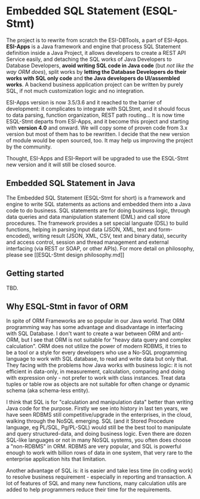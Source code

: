 # Embedded SQL Statement (ESQL-Stmt)

The project is to rewrite from scratch the ESI-DBTools, a part of ESI-Apps. **ESI-Apps** is a Java framework and engine that process SQL Statement definition inside a Java Project, it allows developers to create a REST API Service easily, and detaching the SQL works of Java Developers to Database Developers, **avoid writing SQL code in Java code** (but *not like the way ORM does*), split works by **letting the Database Developers do their works with SQL only code** and **the Java developers do UI/assembled works**. A backend business application project can be written by purely SQL, if not much customization logic and no integration.

ESI-Apps version is now 3.5/3.6 and it reached to the barrier of development: it complicates to integrate with SQLStmt, and it should focus to data parsing, function organization, REST path routing... It is now time ESQL-Stmt departs from ESI-Apps, and it become this project and starting with **version 4.0** and onward. We will copy some of proven code from 3.x version but most of them has to be rewritten. I decide that the new version of module would be open sourced, too. It may help us improving the project by the community.

Thought, ESI-Apps and ESI-Report will be upgraded to use the ESQL-Stmt new version and it will still be closed source.

## Embedded SQL Statement in Java

The Embedded SQL Statement (ESQL-Stmt for short) is a framework and engine to write SQL statements as actions and embedded them into a Java code to do business. SQL statements are for doing business logic, through data queries and data manipulation statement (DML) and call store procedures. The framework provides a set special languate (DSL) to build functions, helping in parsing input data (JSON, XML, text and form-encoded), writing result (JSON, XML, CSV, text and binary data), security and access control, session and thread management and external interfacing (via REST or SOAP, or other APIs). For more detail on philosophy, please see [[ESQL-Stmt design philosophy.md]]

## Getting started

TBD.

## Why ESQL-Stmt in favor of ORM

In spite of ORM Frameworks are so popular in our Java world. That ORM programming way has some advantage and disadvantage in interfacing with SQL Database. I don't want to create a war between ORM and anti-ORM, but I see that ORM is not suitable for "heavy data query and complex calculation". ORM does not utilize the power of modern RDBMS, it tries to be a tool or a style for every developers who use a No-SQL programming language to work with SQL database, to read and write data but only that. They facing with the problems how Java works with business logic: it is not efficient in data-only, in measurement, calculation, comparing and doing with expression only - not prefer to work with class instances. Treat data tuples or table row as objects are not suitable for often change or dynamic schema (aka schema-less entity).

I think that SQL is for "calculation and manipulation data" better than writing Java code for the purpose. Firstly we see into history in last ten years, we have seen RDBMS still competitive/upgrade in the enterprises, in the cloud, walking through the NoSQL emerging. SQL (and it Stored Procedure language, eg PL/SQL, Pg/PL-SQL) would still be the best tool to manipulate and query structured-data, and doing business logic. Even there are dozen SQL-like languages or not in many NoSQL systems, you often does choose a "non-RDBMS" in ORM. RDBMS are very popular, and SQL is powerful enough to work with billion rows of data in one system, that very rare to the enterprise application hits that limitation.

Another advantage of SQL is: it is easier and take less time (in coding work) to resolve business requirement - especially in reporting and transaction. A lot of features of SQL and many new functions, many calculation utils are added to help programmers reduce their time for the requirements.
